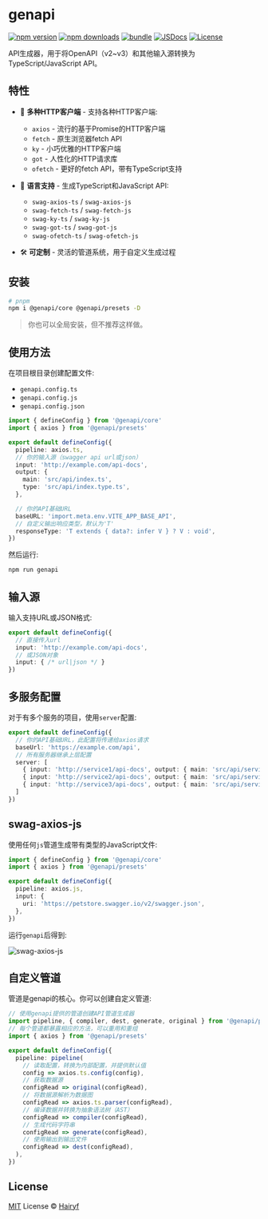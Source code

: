 # genapi

[![npm version][npm-version-src]][npm-version-href]
[![npm downloads][npm-downloads-src]][npm-downloads-href]
[![bundle][bundle-src]][bundle-href]
[![JSDocs][jsdocs-src]][jsdocs-href]
[![License][license-src]][license-href]

API生成器，用于将OpenAPI（v2~v3）和其他输入源转换为TypeScript/JavaScript API。

## 特性

- 🚀 **多种HTTP客户端** - 支持各种HTTP客户端:
  - `axios` - 流行的基于Promise的HTTP客户端
  - `fetch` - 原生浏览器fetch API
  - `ky` - 小巧优雅的HTTP客户端
  - `got` - 人性化的HTTP请求库
  - `ofetch` - 更好的fetch API，带有TypeScript支持

- 🔄 **语言支持** - 生成TypeScript和JavaScript API:
  - `swag-axios-ts` / `swag-axios-js`
  - `swag-fetch-ts` / `swag-fetch-js`
  - `swag-ky-ts` / `swag-ky-js`
  - `swag-got-ts` / `swag-got-js`
  - `swag-ofetch-ts` / `swag-ofetch-js`

- 🛠️ **可定制** - 灵活的管道系统，用于自定义生成过程

## 安装

```bash
# pnpm
npm i @genapi/core @genapi/presets -D
```

> 你也可以全局安装，但不推荐这样做。

## 使用方法

在项目根目录创建配置文件:

- `genapi.config.ts`
- `genapi.config.js`
- `genapi.config.json`

```ts
import { defineConfig } from '@genapi/core'
import { axios } from '@genapi/presets'

export default defineConfig({
  pipeline: axios.ts,
  // 你的输入源（swagger api url或json）
  input: 'http://example.com/api-docs',
  output: {
    main: 'src/api/index.ts',
    type: 'src/api/index.type.ts',
  },

  // 你的API基础URL
  baseURL: 'import.meta.env.VITE_APP_BASE_API',
  // 自定义输出响应类型，默认为'T'
  responseType: 'T extends { data?: infer V } ? V : void',
})
```

然后运行:

```bash
npm run genapi
```

## 输入源

输入支持URL或JSON格式:

```ts
export default defineConfig({
  // 直接传入url
  input: 'http://example.com/api-docs',
  // 或JSON对象
  input: { /* url|json */ }
})
```

## 多服务配置

对于有多个服务的项目，使用`server`配置:

```ts
export default defineConfig({
  // 你的API基础URL，此配置将传递给axios请求
  baseUrl: 'https://example.com/api',
  // 所有服务器继承上层配置
  server: [
    { input: 'http://service1/api-docs', output: { main: 'src/api/service1.ts' } },
    { input: 'http://service2/api-docs', output: { main: 'src/api/service2.ts' } },
    { input: 'http://service3/api-docs', output: { main: 'src/api/service3.ts' } },
  ]
})
```

## swag-axios-js

使用任何`js`管道生成带有类型的JavaScript文件:

```ts
import { defineConfig } from '@genapi/core'
import { axios } from '@genapi/presets'

export default defineConfig({
  pipeline: axios.js,
  input: {
    uri: 'https://petstore.swagger.io/v2/swagger.json',
  },
})
```

运行`genapi`后得到:

![swag-axios-js](public/swag-axios-js.png)

## 自定义管道

管道是genapi的核心。你可以创建自定义管道:

```ts
// 使用genapi提供的管道创建API管道生成器
import pipeline, { compiler, dest, generate, original } from '@genapi/pipeline'
// 每个管道都暴露相应的方法，可以重用和重组
import { axios } from '@genapi/presets'

export default defineConfig({
  pipeline: pipeline(
    // 读取配置，转换为内部配置，并提供默认值
    config => axios.ts.config(config),
    // 获取数据源
    configRead => original(configRead),
    // 将数据源解析为数据图
    configRead => axios.ts.parser(configRead),
    // 编译数据并转换为抽象语法树（AST）
    configRead => compiler(configRead),
    // 生成代码字符串
    configRead => generate(configRead),
    // 使用输出到输出文件
    configRead => dest(configRead),
  ),
})
```

## License

[MIT](./LICENSE) License © [Hairyf](https://github.com/hairyf)

<!-- Badges -->

[npm-version-src]: https://img.shields.io/npm/v/@genapi/core?style=flat&colorA=080f12&colorB=1fa669
[npm-version-href]: https://npmjs.com/package/@genapi/core
[npm-downloads-src]: https://img.shields.io/npm/dm/@genapi/core?style=flat&colorA=080f12&colorB=1fa669
[npm-downloads-href]: https://npmjs.com/package/@genapi/core
[bundle-src]: https://img.shields.io/bundlephobia/minzip/@genapi/core?style=flat&colorA=080f12&colorB=1fa669&label=minzip
[bundle-href]: https://bundlephobia.com/result?p=@genapi/core
[license-src]: https://img.shields.io/github/license/hairyf/genapi.svg?style=flat&colorA=080f12&colorB=1fa669
[license-href]: https://github.com/hairyf/genapi/blob/main/LICENSE
[jsdocs-src]: https://img.shields.io/badge/jsdocs-reference-080f12?style=flat&colorA=080f12&colorB=1fa669
[jsdocs-href]: https://www.jsdocs.io/package/@genapi/core
